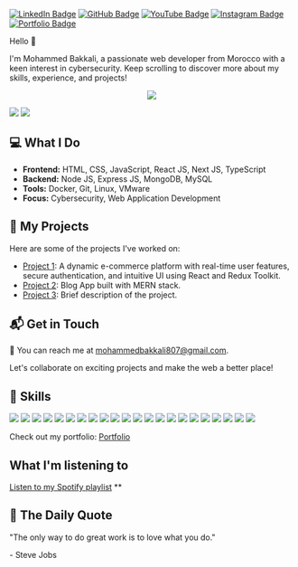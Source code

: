 [![LinkedIn Badge](https://img.shields.io/badge/LinkedIn-0077B5?style=for-the-badge&logo=linkedin&logoColor=white)](https://www.linkedin.com/in/mohammed-bakkali-4821a123a/)
[![GitHub Badge](https://img.shields.io/badge/GitHub-181717?style=for-the-badge&logo=github&logoColor=white)](https://github.com/mohammed-bakkali)
[![YouTube Badge](https://img.shields.io/badge/YouTube-FF0000?style=for-the-badge&logo=youtube&logoColor=white)](https://www.youtube.com/user/YourUsername)
[![Instagram Badge](https://img.shields.io/badge/Instagram-E4405F?style=for-the-badge&logo=instagram&logoColor=white)](https://www.instagram.com/your_username/)
[![Portfolio Badge](https://img.shields.io/badge/Portfolio-YourWebsiteColor?style=for-the-badge&logo=web&logoColor=white)](https://mohammed-bakkali.netlify.app/)

Hello 👋

I'm Mohammed Bakkali, a passionate web developer from Morocco with a keen interest in cybersecurity. Keep scrolling to discover more about my skills, experience, and projects!



<p align="center">
  <a href="https://github.com/DenverCoder1/readme-typing-svg">
    <img src="https://readme-typing-svg.herokuapp.com?color=%2336BCF7&size=24&center=true&lines=I'm+a+Web+Developer">
  </a>
</p>


![](https://github-readme-stats.vercel.app/api/top-langs/?username=mohammed-bakkali&theme=algolia&hide_border=false&layout=compact)
![](https://github-readme-streak-stats.herokuapp.com/?user=mohammed-bakkali&theme=algolia&hide_border=false)





## 💻 What I Do

- **Frontend:** HTML, CSS, JavaScript, React JS, Next JS, TypeScript
- **Backend:** Node JS, Express JS, MongoDB, MySQL
- **Tools:** Docker, Git, Linux, VMware
- **Focus:** Cybersecurity, Web Application Development

## 🚀 My Projects

Here are some of the projects I've worked on:

- [Project 1](https://github.com/mohammed-bakkali/E-commerce-App):  A dynamic e-commerce platform with real-time user features, secure authentication, and intuitive UI using React and Redux Toolkit.
- [Project 2](link-to-project-2): Blog App built with MERN stack.
- [Project 3](link-to-project-3): Brief description of the project.

## 📬 Get in Touch

📧 You can reach me at [mohammedbakkali807@gmail.com](mailto:mohammedbakkali807@gmail.com).

Let's collaborate on exciting projects and make the web a better place!

## 💼 Skills

![](https://img.shields.io/badge/HTML5-E34F26?style=for-the-badge&logo=html5&logoColor=white)
![](https://img.shields.io/badge/CSS3-1572B6?style=for-the-badge&logo=css3&logoColor=white)
![](https://img.shields.io/badge/SASS-CC6699?style=for-the-badge&logo=sass&logoColor=white)
![](https://img.shields.io/badge/Bootstrap-7952B3?style=for-the-badge&logo=bootstrap&logoColor=white)
![](https://img.shields.io/badge/Tailwind_CSS-38B2AC?style=for-the-badge&logo=tailwind-css&logoColor=white)
![](https://img.shields.io/badge/JavaScript-323330?style=for-the-badge&logo=javascript&logoColor=F7DF1E)
![](https://img.shields.io/badge/React-20232A?style=for-the-badge&logo=react&logoColor=61DAFB)
![](https://img.shields.io/badge/Next.js-000000?style=for-the-badge&logo=next.js&logoColor=white)
![](https://img.shields.io/badge/PHP-777BB4?style=for-the-badge&logo=php&logoColor=white)
![](https://img.shields.io/badge/MySQL-4479A1?style=for-the-badge&logo=mysql&logoColor=white)
![](https://img.shields.io/badge/MongoDB-4EA94B?style=for-the-badge&logo=mongodb&logoColor=white)
![](https://img.shields.io/badge/SQL-003B57?style=for-the-badge&logo=sql&logoColor=white)
![](https://img.shields.io/badge/Linux-FCC624?style=for-the-badge&logo=linux&logoColor=black)
![](https://img.shields.io/badge/Bash_Scripting-000000?style=for-the-badge&logo=gnu-bash&logoColor=white)
![](https://img.shields.io/badge/VMware-607078?style=for-the-badge&logo=vmware&logoColor=white)
![](https://img.shields.io/badge/VirtualBox-183A61?style=for-the-badge&logo=virtualbox&logoColor=white)
![](https://img.shields.io/badge/Docker-2496ED?style=for-the-badge&logo=docker&logoColor=white)
![](https://img.shields.io/badge/Visual_Studio_Code-007ACC?style=for-the-badge&logo=visual-studio-code&logoColor=white)
![](https://img.shields.io/badge/Git-F05032?style=for-the-badge&logo=git&logoColor=white)
![](https://img.shields.io/badge/Network-006400?style=for-the-badge&logo=network&logoColor=white)
![](https://img.shields.io/badge/Python-3776AB?style=for-the-badge&logo=python&logoColor=white)
![](https://img.shields.io/badge/Postman-FF6C37?style=for-the-badge&logo=postman&logoColor=white)

Check out my portfolio: [Portfolio](https://mohammed-bakkali.github.io/Portflio/)

## What I'm listening to

[Listen to my Spotify playlist](https://open.spotify.com/playlist/64XWElwXz3Ol5a5IOxxopE)
**
## 📜 The Daily Quote

<p>"The only way to do great work is to love what you do."</p>

<p>- Steve Jobs</p>

